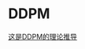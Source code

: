 # DDPM
[这是DDPM的理论推导](https://www.bilibili.com/video/BV1b541197HX/?spm_id_from=333.788&vd_source=f22c885d04c5febecbff70990a4150ab)
